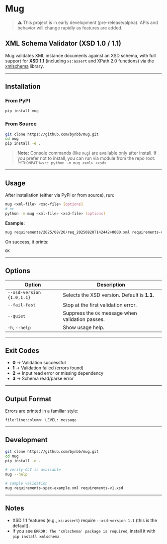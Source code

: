 # Mug

> ⚠️ This project is in early development (pre-release/alpha).
> APIs and behavior will change rapidly as features are added.

## XML Schema Validator (XSD 1.0 / 1.1)

Mug validates XML instance documents against an XSD schema, with full support for **XSD 1.1** (including `xs:assert` and XPath 2.0 functions) via the [xmlschema](https://pypi.org/project/xmlschema/) library.

---

## Installation

### From PyPI

```bash
pip install mug
```

### From Source

```bash
git clone https://github.com/bynbb/mug.git
cd mug
pip install -e .
```

> **Note:** Console commands (like `mug`) are available only after install.
> If you prefer not to install, you can run via module from the repo root:
> `PYTHONPATH=src python -m mug <xml> <xsd>`

---

## Usage

After installation (either via PyPI or from source), run:

```bash
mug <xml-file> <xsd-file> [options]
# or
python -m mug <xml-file> <xsd-file> [options]
```

**Example:**

```bash
mug requirements/2025/08/20/req_20250820T142442+0000.xml requirements-v1.xsd
```

On success, it prints:

```
OK
```

---

## Options

| Option                    | Description                                       |
| ------------------------- | ------------------------------------------------- |
| `--xsd-version {1.0,1.1}` | Selects the XSD version. Default is **1.1**.      |
| `--fail-fast`             | Stop at the first validation error.               |
| `--quiet`                 | Suppress the `OK` message when validation passes. |
| `-h`, `--help`            | Show usage help.                                  |

---

## Exit Codes

* **0** → Validation successful
* **1** → Validation failed (errors found)
* **2** → Input read error or missing dependency
* **3** → Schema read/parse error

---

## Output Format

Errors are printed in a familiar style:

```
file:line:column: LEVEL: message
```

---

## Development

```bash
git clone https://github.com/bynbb/mug.git
cd mug
pip install -e .

# verify CLI is available
mug --help

# sample validation
mug requirements-spec-example.xml requirements-v1.xsd
```

---

## Notes

* XSD 1.1 features (e.g., `xs:assert`) require `--xsd-version 1.1` (this is the default).
* If you see `ERROR: The 'xmlschema' package is required`, install it with `pip install xmlschema`.

